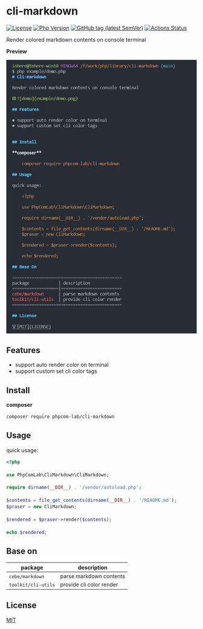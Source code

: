 # cli-markdown

[![License](https://img.shields.io/packagist/l/phpcom-lab/cli-markdown.svg?style=flat-square)](LICENSE)
[![Php Version](https://img.shields.io/badge/php-%3E=7.2.0-brightgreen.svg?maxAge=2592000)](https://packagist.org/packages/phpcom-lab/cli-markdown)
[![GitHub tag (latest SemVer)](https://img.shields.io/github/tag/phpcom-lab/cli-markdown)](https://github.com/phpcom-lab/cli-markdown)
[![Actions Status](https://github.com/phpcom-lab/cli-markdown/workflows/Unit-Tests/badge.svg)](https://github.com/phpcom-lab/cli-markdown/actions)

Render colored markdown contents on console terminal

**Preview**

![demo](example/demo.png)

## Features

- support auto render color on terminal
- support custom set cli color tags

## Install

**composer**

```bash
composer require phpcom-lab/cli-markdown
```

## Usage

quick usage:

```php
<?php

use PhpComLab\CliMarkdown\CliMarkdown;

require dirname(__DIR__) . '/vendor/autoload.php';

$contents = file_get_contents(dirname(__DIR__) . '/README.md');
$praser = new CliMarkdown;

$rendered = $praser->render($contents);

echo $rendered;
```

## Base on

package | description
---------|--------------
`cebe/markdown` | parse markdown contents
`toolkit/cli-utils` | provide cli color render

## License

[MIT](LICENSE)
